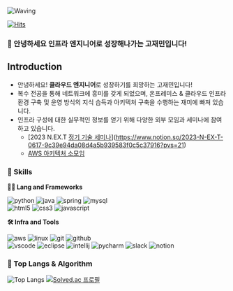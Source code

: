 
<!-- Header -->

![Waving](https://capsule-render.vercel.app/api?type=waving&height=200&text=Good%20Day%20To%20Code!&fontAlign=40&fontAlignY=40&color=gradient)

[![Hits](https://hits.seeyoufarm.com/api/count/incr/badge.svg?url=https%3A%2F%2Fgithub.com%2F______&count_bg=%2379C83D&title_bg=%23555555&icon=&icon_color=%23E7E7E7&title=hits&edge_flat=false)](https://hits.seeyoufarm.com)

### 🙇 안녕하세요 인프라 엔지니어로 성장해나가는 고재민입니다!


## Introduction

- 안녕하세요! 
**클라우드 엔지니어**로 성장하기를 희망하는 고재민입니다!
- 복수 전공을 통해 네트워크에 흥미를 갖게 되었으며, 온프레미스 & 클라우드 인프라 환경 구축 및 운영 방식의 지식 습득과 아키텍처 구축을 수행하는 재미에  빠져 있습니다.
- 인프라 구성에 대한 실무적인 정보를 얻기 위해 다양한 외부 모임과 세미나에 참여하고 있습니다.
    - [2023 N.EX.T [정기 기술 세미나](0617)](https://www.notion.so/2023-N-EX-T-0617-9c39e94da08d4a5b939583f0c5c37916?pvs=21)
    - [AWS 아키텍처 소모임](https://www.notion.so/AWS-a8d72592a3294b31b5793f3657a26fce?pvs=21)


<!-- Body -->

### 🦾 Skills
**🧑‍💻 Lang and Frameworks**
<!-- Oracle의 요청으로 Java 로고가 Simple Icons에서 삭제되었기에 대신 OpenJDK의 로고를 사용 -->
![python](https://img.shields.io/badge/python-3776AB.svg?&style=for-the-badge&logo=python&logoColor=white)
![java](https://img.shields.io/badge/java-ffffff.svg?&style=for-the-badge&logo=openjdk&logoColor=black)
![spring](https://img.shields.io/badge/spring-6DB33F.svg?&style=for-the-badge&logo=spring&logoColor=white)
![mysql](https://img.shields.io/badge/mysql-4479A1.svg?&style=for-the-badge&logo=mysql&logoColor=white)<br>
![html5](https://img.shields.io/badge/html5-E34F26.svg?&style=for-the-badge&logo=html5&logoColor=white)
![css3](https://img.shields.io/badge/css3-1572B6.svg?&style=for-the-badge&logo=css3&logoColor=white)
![javascript](https://img.shields.io/badge/javascript-F7DF1E.svg?&style=for-the-badge&logo=javascript&logoColor=white)

**🛠️ Infra and Tools**

![aws](https://img.shields.io/badge/aws-232F3E.svg?&style=for-the-badge&logo=amazonaws&logoColor=white)
![linux](https://img.shields.io/badge/linux-FCC624.svg?&style=for-the-badge&logo=linux&logoColor=white)
![git](https://img.shields.io/badge/git-F05032.svg?&style=for-the-badge&logo=git&logoColor=white)
![github](https://img.shields.io/badge/github-181717.svg?&style=for-the-badge&logo=github&logoColor=white)<br>
![vscode](https://img.shields.io/badge/vscode-007ACC.svg?&style=for-the-badge&logo=visualstudiocode&logoColor=white)
![eclipse](https://img.shields.io/badge/eclipse-2C2255.svg?&style=for-the-badge&logo=eclipseide&logoColor=white)
![intellij](https://img.shields.io/badge/intellij-000000.svg?&style=for-the-badge&logo=intellijidea&logoColor=white)
![pycharm](https://img.shields.io/badge/pycharm-000000.svg?&style=for-the-badge&logo=pycharm&logoColor=white)
![slack](https://img.shields.io/badge/slack-4A154B.svg?&style=for-the-badge&logo=slack&logoColor=white)
![notion](https://img.shields.io/badge/notion-000000.svg?&style=for-the-badge&logo=notion&logoColor=white)

### 🚌 Top Langs & Algorithm
![Top Langs](https://github-readme-stats.vercel.app/api/top-langs/?username=Jaemin-kr&layout=compact)
[![Solved.ac
프로필](http://mazassumnida.wtf/api/v2/generate_badge?boj=chicken_man)](https://solved.ac/profile/chicken_man)
